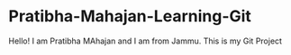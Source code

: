 # Pratibha-Mahajan-Learning-Git
Hello! I am Pratibha MAhajan and I am from Jammu.
This is my Git Project